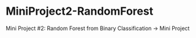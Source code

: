 # MiniProject2-RandomForest
Mini Project #2: Random Forest from Binary Classification -> Mini Project
